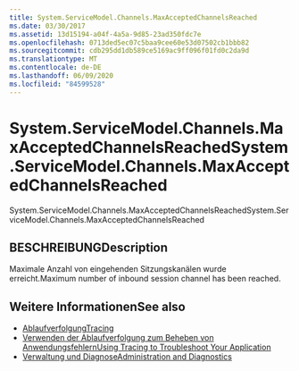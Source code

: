```yaml
---
title: System.ServiceModel.Channels.MaxAcceptedChannelsReached
ms.date: 03/30/2017
ms.assetid: 13d15194-a04f-4a5a-9d85-23ad350fdc7e
ms.openlocfilehash: 0713ded5ec07c5baa9cee60e53d07502cb1bbb82
ms.sourcegitcommit: cdb295dd1db589ce5169ac9ff096f01fd0c2da9d
ms.translationtype: MT
ms.contentlocale: de-DE
ms.lasthandoff: 06/09/2020
ms.locfileid: "84599528"
---
```

# <a name="systemservicemodelchannelsmaxacceptedchannelsreached"></a><span data-ttu-id="e06ed-102">System.ServiceModel.Channels.MaxAcceptedChannelsReached</span><span class="sxs-lookup"><span data-stu-id="e06ed-102">System.ServiceModel.Channels.MaxAcceptedChannelsReached</span></span>
<span data-ttu-id="e06ed-103">System.ServiceModel.Channels.MaxAcceptedChannelsReached</span><span class="sxs-lookup"><span data-stu-id="e06ed-103">System.ServiceModel.Channels.MaxAcceptedChannelsReached</span></span>  
  
## <a name="description"></a><span data-ttu-id="e06ed-104">BESCHREIBUNG</span><span class="sxs-lookup"><span data-stu-id="e06ed-104">Description</span></span>  
 <span data-ttu-id="e06ed-105">Maximale Anzahl von eingehenden Sitzungskanälen wurde erreicht.</span><span class="sxs-lookup"><span data-stu-id="e06ed-105">Maximum number of inbound session channel has been reached.</span></span>  
  
## <a name="see-also"></a><span data-ttu-id="e06ed-106">Weitere Informationen</span><span class="sxs-lookup"><span data-stu-id="e06ed-106">See also</span></span>

- [<span data-ttu-id="e06ed-107">Ablaufverfolgung</span><span class="sxs-lookup"><span data-stu-id="e06ed-107">Tracing</span></span>](index.md)
- [<span data-ttu-id="e06ed-108">Verwenden der Ablaufverfolgung zum Beheben von Anwendungsfehlern</span><span class="sxs-lookup"><span data-stu-id="e06ed-108">Using Tracing to Troubleshoot Your Application</span></span>](using-tracing-to-troubleshoot-your-application.md)
- [<span data-ttu-id="e06ed-109">Verwaltung und Diagnose</span><span class="sxs-lookup"><span data-stu-id="e06ed-109">Administration and Diagnostics</span></span>](../index.md)
